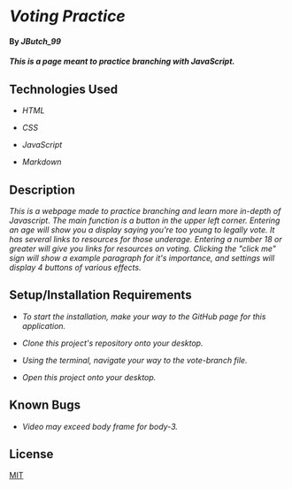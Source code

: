 # _Voting Practice_

#### By _**JButch_99**_

#### _This is a page meant to practice branching with JavaScript._

## Technologies Used

* _HTML_

* _CSS_

* _JavaScript_

* _Markdown_

## Description 

_This is a webpage made to practice branching and learn more in-depth of Javascript. The main function is a button in the upper left corner. Entering an age will show you a display saying you're too young to legally  vote. It has several links to resources for those underage. Entering a number 18 or greater will give you links for resources on voting. Clicking the "click me" sign will show a example paragraph for it's importance, and settings will display 4 buttons of various effects._

## Setup/Installation Requirements

* _To start the installation, make your way to the GitHub page for this application._

* _Clone this project's repository onto your desktop._

* _Using the terminal, navigate your way to the vote-branch file._

* _Open this project onto your desktop._

## Known Bugs

* _Video may exceed body frame for body-3._

## License

[MIT](https://opensource.org/license/MIT)